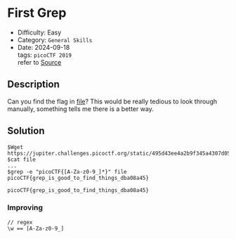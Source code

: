 # First Grep
- Difficulty: Easy
- Category: `General Skills`  
- Date: 2024-09-18  
tags: `picoCTF 2019`  
refer to [Source](https://play.picoctf.org/practice/challenge/85?page=5)

## Description
Can you find the flag in [file](https://jupiter.challenges.picoctf.org/static/495d43ee4a2b9f345a4307d053b4d88d/file)? This would be really tedious to look through manually, something tells me there is a better way.

## Solution
``` shell
$Wget https://jupiter.challenges.picoctf.org/static/495d43ee4a2b9f345a4307d053b4d88d/file
$cat file
...
$grep -e "picoCTF{[A-Za-z0-9_]*}" file
picoCTF{grep_is_good_to_find_things_dba08a45}
```
``` plain
picoCTF{grep_is_good_to_find_things_dba08a45}
```

### Improving
``` plain
// regex
\w == [A-Za-z0-9_]
```
